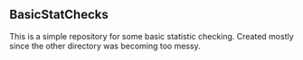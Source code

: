 ## BasicStatChecks  
This is a simple repository for some basic statistic checking.  Created mostly since the other directory was becoming too messy.  
